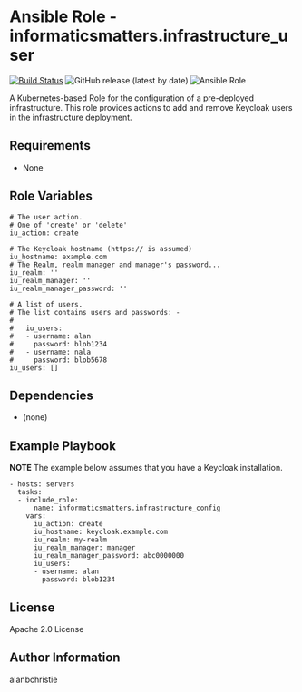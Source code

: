 Ansible Role - informaticsmatters.infrastructure_user
=====================================================

[![Build Status](https://travis-ci.com/InformaticsMatters/ansible-role-infrastructure-user.svg?branch=master)](https://travis-ci.com/InformaticsMatters/ansible-role-infrastructure-user)
![GitHub release (latest by date)](https://img.shields.io/github/v/release/informaticsmatters/ansible-role-infrastructure-user)
![Ansible Role](https://img.shields.io/ansible/role/45913)

A Kubernetes-based Role for the configuration of a pre-deployed infrastructure.
This role provides actions to add and remove Keycloak users in the
infrastructure deployment.

Requirements
------------

-   None

Role Variables
--------------

    # The user action.
    # One of 'create' or 'delete'
    iu_action: create
    
    # The Keycloak hostname (https:// is assumed)
    iu_hostname: example.com
    # The Realm, realm manager and manager's password...
    iu_realm: ''
    iu_realm_manager: ''
    iu_realm_manager_password: ''
    
    # A list of users.
    # The list contains users and passwords: -
    #
    #   iu_users:
    #   - username: alan
    #     password: blob1234
    #   - username: nala
    #     password: blob5678
    iu_users: []
    
Dependencies
------------

-   (none)

Example Playbook
----------------

**NOTE** The example below assumes that you have a Keycloak installation.

    - hosts: servers
      tasks:
      - include_role:
          name: informaticsmatters.infrastructure_config
        vars:
          iu_action: create
          iu_hostname: keycloak.example.com
          iu_realm: my-realm
          iu_realm_manager: manager
          iu_realm_manager_password: abc0000000
          iu_users:
          - username: alan
            password: blob1234

License
-------

Apache 2.0 License

Author Information
------------------

alanbchristie
